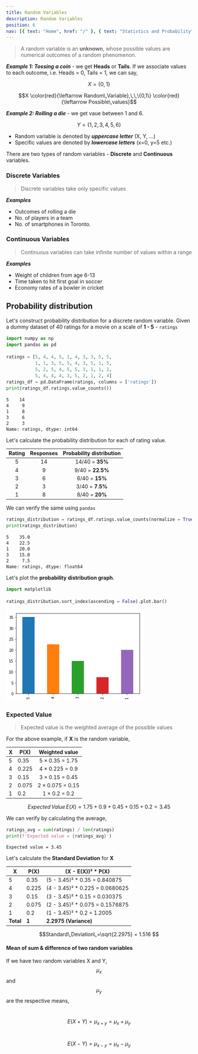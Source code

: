 ```yaml
---
title: Random Variables
description: Random Variables
position: 6
nav: [{ text: "Home", href: "/" }, { text: "Statistics and Probability", href: "/stats" }, { text: "Random Variables", disabled: true}]
---
```


> A random variable is an **unknown**, whose possible values are numerical outcomes of a random phenomenon.

***Example 1: Tossing a coin*** - we get **Heads** or **Tails**. If we associate values to each outcome, i.e. Heads = 0, Tails = 1, we can say,

$$X = \{0, 1\}$$

$$X \color{red}{\leftarrow Random\,Variable},\,\,\{0,1\} \color{red}{\leftarrow Possible\,values}$$

***Example 2: Rolling a die*** - we get vaue between 1 and 6.

$$Y = \{1, 2, 3, 4, 5, 6\}$$

* Random variable is denoted by ***uppercase letter*** (X, Y, ...)
* Specific values are denoted by ***lowercase letters*** (x=0, y=5 etc.)

There are two types of random variables - **Discrete** and **Continuous** variables.

### Discrete Variables

> Discrete variables take only specific values

***Examples***

* Outcomes of rolling a die
* No. of players in a team
* No. of smartphones in Toronto.

### Continuous Variables

> Continuous variables can take infinite number of values within a range

***Examples***

* Weight of children from age 6-13
* Time taken to hit first goal in soccer
* Economy rates of a bowler in cricket

## Probability distribution

Let's construct probability distribution for a discrete random variable. Given a dummy dataset of 40 ratings for a movie on a scale of **1 - 5** - `ratings`

```python
import numpy as np
import pandas as pd

ratings = [5, 4, 4, 5, 1, 4, 3, 3, 5, 5,
           1, 1, 3, 5, 5, 4, 3, 5, 1, 5,
           5, 2, 5, 4, 5, 5, 3, 1, 1, 1,
           5, 4, 4, 4, 3, 5, 2, 1, 2, 4]
ratings_df = pd.DataFrame(ratings, columns = ['ratings'])
print(ratings_df.ratings.value_counts())
```
```
5    14
4     9
1     8
3     6
2     3
Name: ratings, dtype: int64
```

Let's calculate the probability distribution for each of rating value.

| Rating | Responses | Probability distribution |
| :----: | :-------: | :----------------------: |
| 5      | 14        | 14/40 = **35%**          |
| 4      | 9         | 9/40 = **22.5%**         |
| 3      | 6         | 6/40 = **15%**           |
| 2      | 3         | 3/40 = **7.5%**          |
| 1      | 8         | 8/40 = **20%**           |

We can verify the same using `pandas`

```python
ratings_distribution = ratings_df.ratings.value_counts(normalize = True) * 100
print(ratings_distribution)
```
```
5    35.0
4    22.5
1    20.0
3    15.0
2     7.5
Name: ratings, dtype: float64
```

Let's plot the **probability distribution graph**.

```python
import matplotlib

ratings_distribution.sort_index(ascending = False).plot.bar()
```
![Probability Distribution - Ratings](/stats/probability-distribution-ratings.png)

### Expected Value

> Expected value is the weighted average of the possible values

For the above example, if **X** is the random variable,

| X  | P(X)   | Weighted value         |
| -- | ------ | :--------------------: |
| 5  | 0.35   | 5 &times; 0.35 = 1.75  | 
| 4  | 0.225  | 4 &times; 0.225 = 0.9  |
| 3  | 0.15   | 3 &times; 0.15 = 0.45  |
| 2  | 0.075  | 2 &times; 0.075 = 0.15 |
| 1  | 0.2    | 1 &times; 0.2 = 0.2    |

$$Expected\,Value\,E(X) = 1.75 + 0.9 + 0.45 + 0.15 + 0.2 = 3.45 $$

We can verify by calculating the average,

```python
ratings_avg = sum(ratings) / len(ratings)
print(f'Expected value = {ratings_avg}')
```
```
Expected value = 3.45
```

Let's calculate the **Standard Deviation** for **X**

| X         | P(X)   | (X - E(X))² * P(X)               |
| --------- | ------ | ------------------------------- |
| 5         | 0.35   | (5 - 3.45)² * 0.35 = 0.840875   | 
| 4         | 0.225  | (4 - 3.45)² * 0.225 = 0.0680625 |
| 3         | 0.15   | (3 - 3.45)² * 0.15 = 0.030375   |
| 2         | 0.075  | (2 - 3.45)² * 0.075 = 0.1576875 |
| 1         | 0.2    | (1 - 3.45)² * 0.2 = 1.2005      |
| **Total** | **1**  | **2.2975 (Variance)**           |

$$Standard\,Deviation\,=\sqrt{2.2975} = 1.516 $$

#### Mean of sum & difference of two random variables

If we have two random variables X and Y, $$\mu_x$$ and $$\mu_y$$ are the respective means,

&nbsp;$$E(X + Y) = \mu_{x + y} = \mu_x + \mu_y$$

&nbsp;$$E(X - Y) = \mu_{x - y} = \mu_x - \mu_y$$